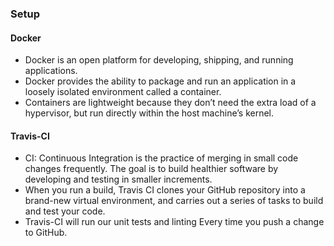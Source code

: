 ### Setup
#### Docker
- Docker is an open platform for developing, shipping, and running applications.
- Docker provides the ability to package and run an application in a loosely isolated environment called a container.
- Containers are lightweight because they don’t need the extra load of a hypervisor, but run directly within the host machine’s kernel.

#### Travis-CI
- CI: Continuous Integration is the practice of merging in small code changes frequently. The goal is to build healthier software by developing and testing in smaller increments.
- When you run a build, Travis CI clones your GitHub repository into a brand-new virtual environment, and carries out a series of tasks to build and test your code.
- Travis-CI will run our unit tests and linting Every time you push a change to GitHub.
